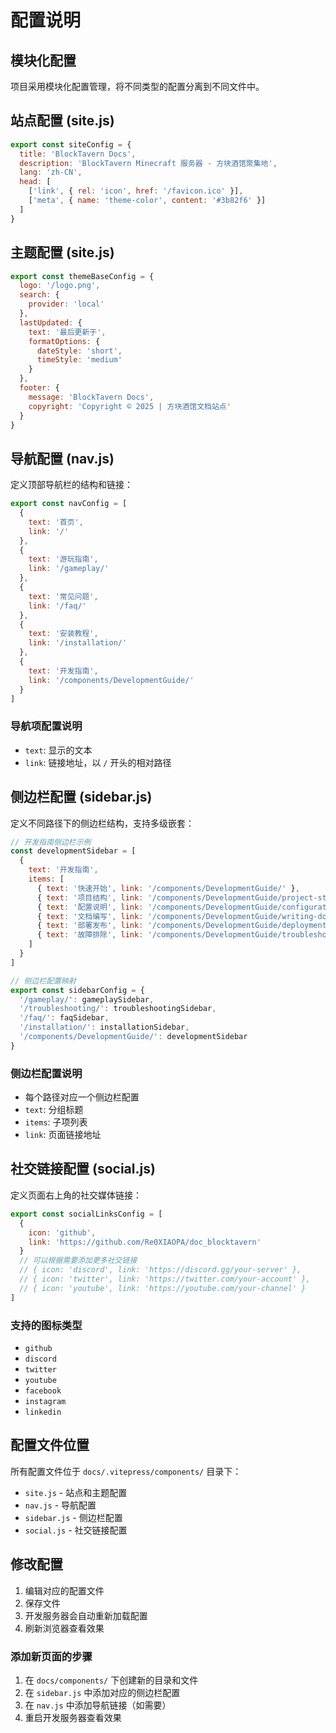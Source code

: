 # 配置说明

## 模块化配置

项目采用模块化配置管理，将不同类型的配置分离到不同文件中。

## 站点配置 (site.js)

```javascript
export const siteConfig = {
  title: 'BlockTavern Docs',
  description: 'BlockTavern Minecraft 服务器 - 方块酒馆聚集地',
  lang: 'zh-CN',
  head: [
    ['link', { rel: 'icon', href: '/favicon.ico' }],
    ['meta', { name: 'theme-color', content: '#3b82f6' }]
  ]
}
```

## 主题配置 (site.js)

```javascript
export const themeBaseConfig = {
  logo: '/logo.png',
  search: {
    provider: 'local'
  },
  lastUpdated: {
    text: '最后更新于',
    formatOptions: {
      dateStyle: 'short',
      timeStyle: 'medium'
    }
  },
  footer: {
    message: 'BlockTavern Docs',
    copyright: 'Copyright © 2025 | 方块酒馆文档站点'
  }
}
```

## 导航配置 (nav.js)

定义顶部导航栏的结构和链接：

```javascript
export const navConfig = [
  { 
    text: '首页', 
    link: '/' 
  },
  { 
    text: '游玩指南', 
    link: '/gameplay/' 
  },
  { 
    text: '常见问题', 
    link: '/faq/' 
  },
  { 
    text: '安装教程', 
    link: '/installation/' 
  },
  { 
    text: '开发指南', 
    link: '/components/DevelopmentGuide/' 
  }
]
```

### 导航项配置说明
- `text`: 显示的文本
- `link`: 链接地址，以 `/` 开头的相对路径

## 侧边栏配置 (sidebar.js)

定义不同路径下的侧边栏结构，支持多级嵌套：

```javascript
// 开发指南侧边栏示例
const developmentSidebar = [
  {
    text: '开发指南',
    items: [
      { text: '快速开始', link: '/components/DevelopmentGuide/' },
      { text: '项目结构', link: '/components/DevelopmentGuide/project-structure' },
      { text: '配置说明', link: '/components/DevelopmentGuide/configuration' },
      { text: '文档编写', link: '/components/DevelopmentGuide/writing-docs' },
      { text: '部署发布', link: '/components/DevelopmentGuide/deployment' },
      { text: '故障排除', link: '/components/DevelopmentGuide/troubleshooting' }
    ]
  }
]

// 侧边栏配置映射
export const sidebarConfig = {
  '/gameplay/': gameplaySidebar,
  '/troubleshooting/': troubleshootingSidebar,
  '/faq/': faqSidebar,
  '/installation/': installationSidebar,
  '/components/DevelopmentGuide/': developmentSidebar
}
```

### 侧边栏配置说明
- 每个路径对应一个侧边栏配置
- `text`: 分组标题
- `items`: 子项列表
- `link`: 页面链接地址

## 社交链接配置 (social.js)

定义页面右上角的社交媒体链接：

```javascript
export const socialLinksConfig = [
  { 
    icon: 'github', 
    link: 'https://github.com/Re0XIAOPA/doc_blocktavern' 
  }
  // 可以根据需要添加更多社交链接
  // { icon: 'discord', link: 'https://discord.gg/your-server' },
  // { icon: 'twitter', link: 'https://twitter.com/your-account' },
  // { icon: 'youtube', link: 'https://youtube.com/your-channel' }
]
```

### 支持的图标类型
- `github`
- `discord`
- `twitter`
- `youtube`
- `facebook`
- `instagram`
- `linkedin`

## 配置文件位置

所有配置文件位于 `docs/.vitepress/components/` 目录下：

- `site.js` - 站点和主题配置
- `nav.js` - 导航配置
- `sidebar.js` - 侧边栏配置
- `social.js` - 社交链接配置

## 修改配置

1. 编辑对应的配置文件
2. 保存文件
3. 开发服务器会自动重新加载配置
4. 刷新浏览器查看效果

### 添加新页面的步骤

1. 在 `docs/components/` 下创建新的目录和文件
2. 在 `sidebar.js` 中添加对应的侧边栏配置
3. 在 `nav.js` 中添加导航链接（如需要）
4. 重启开发服务器查看效果